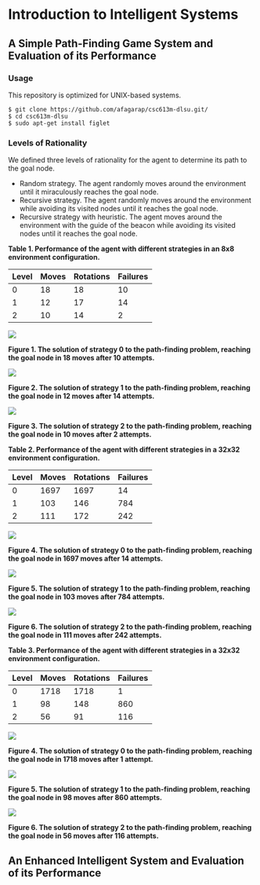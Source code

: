 Introduction to Intelligent Systems
===

## A Simple Path-Finding Game System and Evaluation of its Performance

### Usage

This repository is optimized for UNIX-based systems.

```buildoutcfg
$ git clone https://github.com/afagarap/csc613m-dlsu.git/
$ cd csc613m-dlsu
$ sudo apt-get install figlet
```

### Levels of Rationality

We defined three levels of rationality for the agent to determine its path to the goal node.

* Random strategy. The agent randomly moves around the environment until it miraculously reaches the goal node. 
* Recursive strategy. The agent randomly moves around the environment while avoiding its visited nodes until it reaches the goal node.
* Recursive strategy with heuristic. The agent moves around the environment with the guide of the beacon while avoiding its visited nodes until it reaches the goal node.

**Table 1. Performance of the agent with different strategies in an 8x8 environment configuration.**

|Level|Moves|Rotations|Failures|
|-----|-----|---------|--------|
|0|18|18|10|
|1|12|17|14|
|2|10|14|2|


![](assets/config-1-level-0.gif)

**Figure 1. The solution of strategy 0 to the path-finding problem, reaching the goal node in 18 moves after 10 attempts.**

![](assets/config-1-level-1.gif)

**Figure 2. The solution of strategy 1 to the path-finding problem, reaching the goal node in 12 moves after 14 attempts.**

![](assets/config-1-level-2.gif)

**Figure 3. The solution of strategy 2 to the path-finding problem, reaching the goal node in 10 moves after 2 attempts.**

**Table 2. Performance of the agent with different strategies in a 32x32 environment configuration.**

|Level|Moves|Rotations|Failures|
|-----|-----|---------|--------|
|0|1697|1697|14|
|1|103|146|784|
|2|111|172|242|

![](assets/config-2-level-0.png)

**Figure 4. The solution of strategy 0 to the path-finding problem, reaching the goal node in 1697 moves after 14 attempts.**

![](assets/config-2-level-1.png)

**Figure 5. The solution of strategy 1 to the path-finding problem, reaching the goal node in 103 moves after 784 attempts.**

![](assets/config-2-level-2.png)

**Figure 6. The solution of strategy 2 to the path-finding problem, reaching the goal node in 111 moves after 242 attempts.**

**Table 3. Performance of the agent with different strategies in a 32x32 environment configuration.**

|Level|Moves|Rotations|Failures|
|-----|-----|---------|--------|
|0|1718|1718|1|
|1|98|148|860|
|2|56|91|116|

![](assets/config-3-level-0.png)

**Figure 4. The solution of strategy 0 to the path-finding problem, reaching the goal node in 1718 moves after 1 attempt.**

![](assets/config-3-level-1.png)

**Figure 5. The solution of strategy 1 to the path-finding problem, reaching the goal node in 98 moves after 860 attempts.**

![](assets/config-3-level-2.png)

**Figure 6. The solution of strategy 2 to the path-finding problem, reaching the goal node in 56 moves after 116 attempts.**

## An Enhanced Intelligent System and Evaluation of its Performance


